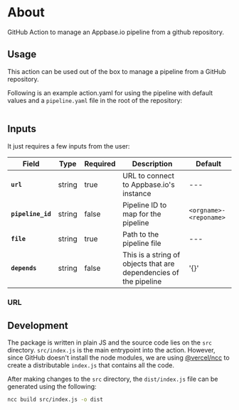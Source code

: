 # About

GitHub Action to manage an Appbase.io pipeline from a github repository.

## Usage

This action can be used out of the box to manage a pipeline from a GitHub repository.

Following is an example action.yaml for using the pipeline with default values and a `pipeline.yaml` file in the root of the repository:

```yaml
```

## Inputs

It just requires a few inputs from the user:

| Field | Type | Required | Description | Default |
| --- | --- | --- | --- | --- |
| **`url`** | string | true | URL to connect to Appbase.io's instance | --- |
| **`pipeline_id`** | string | false | Pipeline ID to map for the pipeline | `<orgname>-<reponame>` |
| **`file`** | string | true | Path to the pipeline file | --- |
| **`depends`** | string | false | This is a string of objects that are dependencies of the pipeline | '{}' |

### URL

## Development

The package is written in plain JS and the source code lies on the `src` directory. `src/index.js` is the main entrypoint into the action. However, since GitHub doesn't install the node modules, we are using [@vercel/ncc]() to create a distributable `index.js` that contains all the code.

After making changes to the `src` directory, the `dist/index.js` file can be generated using the following:

```sh
ncc build src/index.js -o dist
```